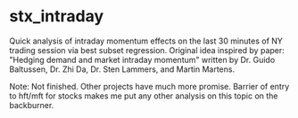 # stx_intraday
Quick analysis of intraday momentum effects on the last 30 minutes of NY trading session via best subset regression. Original idea inspired by paper: "Hedging demand and market intraday momentum" written by Dr. Guido Baltussen, Dr. Zhi Da, Dr. Sten Lammers, and Martin Martens.


Note:
Not finished. Other projects have much more promise. Barrier of entry to hft/mft for stocks makes me put any other analysis on this topic on the backburner.
